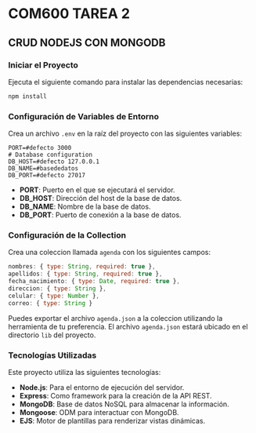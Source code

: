 # COM600 TAREA 2

## CRUD NODEJS CON MONGODB

### Iniciar el Proyecto

Ejecuta el siguiente comando para instalar las dependencias necesarias:

```bash
npm install
```

### Configuración de Variables de Entorno

Crea un archivo `.env` en la raíz del proyecto con las siguientes variables:

```env
PORT=#defecto 3000
# Database configuration
DB_HOST=#defecto 127.0.0.1
DB_NAME=#basededatos
DB_PORT=#defecto 27017
```

- **PORT**: Puerto en el que se ejecutará el servidor.
- **DB_HOST**: Dirección del host de la base de datos.
- **DB_NAME**: Nombre de la base de datos.
- **DB_PORT**: Puerto de conexión a la base de datos.

### Configuración de la Collection

Crea una coleccion llamada `agenda` con los siguientes campos:

```javascript
nombres: { type: String, required: true },
apellidos: { type: String, required: true },
fecha_nacimiento: { type: Date, required: true },
direccion: { type: String },
celular: { type: Number },
correo: { type: String }
```

Puedes exportar el archivo `agenda.json` a la coleccion utilizando la herramienta de tu preferencia. El archivo `agenda.json` estará ubicado en el directorio `lib` del proyecto.

### Tecnologías Utilizadas

Este proyecto utiliza las siguientes tecnologías:

- **Node.js**: Para el entorno de ejecución del servidor.
- **Express**: Como framework para la creación de la API REST.
- **MongoDB**: Base de datos NoSQL para almacenar la información.
- **Mongoose**: ODM para interactuar con MongoDB.
- **EJS**: Motor de plantillas para renderizar vistas dinámicas.
